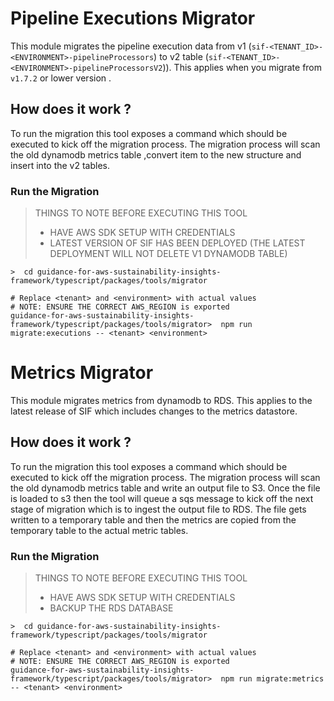 # Pipeline Executions Migrator

This module migrates the pipeline execution data from v1 (`sif-<TENANT_ID>-<ENVIRONMENT>-pipelineProcessors`) to v2 table (`sif-<TENANT_ID>-<ENVIRONMENT>-pipelineProcessorsV2`)). This applies when you migrate from  `v1.7.2` or lower version	.

## How does it work ?

To run the migration this tool exposes a command which should be executed to kick off the migration process. The migration process will scan the old dynamodb metrics table ,convert item to the new structure and insert into the v2 tables.

### Run the Migration

> THINGS TO NOTE BEFORE EXECUTING THIS TOOL
> * HAVE AWS SDK SETUP WITH CREDENTIALS
> * LATEST VERSION OF SIF HAS BEEN DEPLOYED (THE LATEST DEPLOYMENT WILL NOT DELETE V1 DYNAMODB TABLE)

```shell
>  cd guidance-for-aws-sustainability-insights-framework/typescript/packages/tools/migrator

# Replace <tenant> and <environment> with actual values
# NOTE: ENSURE THE CORRECT AWS_REGION is exported
guidance-for-aws-sustainability-insights-framework/typescript/packages/tools/migrator>  npm run migrate:executions -- <tenant> <environment>
```

# Metrics Migrator

This module migrates metrics from dynamodb to RDS. This applies to the latest release of SIF which includes changes to the metrics datastore.

## How does it work ?

To run the migration this tool exposes a command which should be executed to kick off the migration process. The migration process will scan the old dynamodb metrics table and write an output file to S3. Once the file is loaded to s3 then
the tool will queue a sqs message to kick off the next stage of migration which is to ingest the output file to RDS. The file gets written to a temporary table and then the metrics are copied from the temporary table to the actual metric
tables.

### Run the Migration

> THINGS TO NOTE BEFORE EXECUTING THIS TOOL
> * HAVE AWS SDK SETUP WITH CREDENTIALS
> * BACKUP THE RDS DATABASE

```shell
>  cd guidance-for-aws-sustainability-insights-framework/typescript/packages/tools/migrator

# Replace <tenant> and <environment> with actual values
# NOTE: ENSURE THE CORRECT AWS_REGION is exported
guidance-for-aws-sustainability-insights-framework/typescript/packages/tools/migrator>  npm run migrate:metrics -- <tenant> <environment>
```
